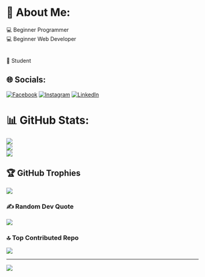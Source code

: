# 💫 About Me:
💻 Beginner Programmer <br>💻 Beginner Web Developer <br><br><br>📖 Student 


## 🌐 Socials:
[![Facebook](https://img.shields.io/badge/Facebook-%231877F2.svg?logo=Facebook&logoColor=white)](https://facebook.com/N.Nilakshana) [![Instagram](https://img.shields.io/badge/Instagram-%23E4405F.svg?logo=Instagram&logoColor=white)](https://instagram.com/___._nino_.___) [![LinkedIn](https://img.shields.io/badge/LinkedIn-%230077B5.svg?logo=linkedin&logoColor=white)](https://linkedin.com/in/nilupul-nilakshana) 

# 📊 GitHub Stats:
![](https://github-readme-stats.vercel.app/api?username=Nilupul-Nilakshana&theme=material-palenight&hide_border=false&include_all_commits=false&count_private=false)<br/>
![](https://github-readme-streak-stats.herokuapp.com/?user=Nilupul-Nilakshana&theme=material-palenight&hide_border=false)<br/>
![](https://github-readme-stats.vercel.app/api/top-langs/?username=Nilupul-Nilakshana&theme=material-palenight&hide_border=false&include_all_commits=false&count_private=false&layout=compact)

## 🏆 GitHub Trophies
![](https://github-profile-trophy.vercel.app/?username=Nilupul-Nilakshana&theme=onedark&no-frame=false&no-bg=false&margin-w=4)

### ✍️ Random Dev Quote
![](https://quotes-github-readme.vercel.app/api?type=horizontal&theme=gruvbox)

### 🔝 Top Contributed Repo
![](https://github-contributor-stats.vercel.app/api?username=Nilupul-Nilakshana&limit=5&theme=dark&combine_all_yearly_contributions=true)

---
[![](https://visitcount.itsvg.in/api?id=Nilupul-Nilakshana&icon=2&color=6)](https://visitcount.itsvg.in)

